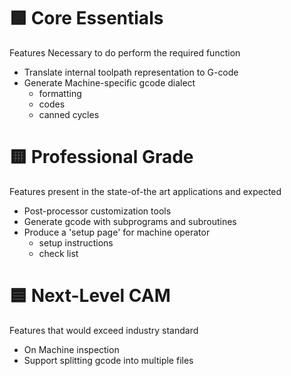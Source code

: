 # 🟩 Core Essentials
Features Necessary to do perform the required function

- Translate internal toolpath representation to G-code
- Generate Machine-specific gcode dialect
	- formatting
	- codes
	- canned cycles

# 🟨 Professional Grade
Features present in the state-of-the art applications and expected

- Post-processor customization tools
- Generate gcode with subprograms and subroutines
- Produce a 'setup page' for machine operator
	- setup instructions
	- check list


# 🟦 Next-Level CAM
Features that would exceed industry standard

- On Machine inspection
- Support splitting gcode into multiple files 
